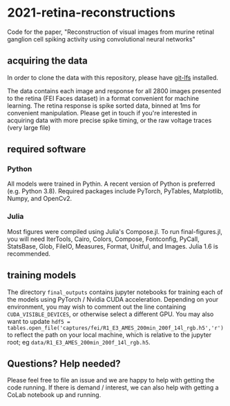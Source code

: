 # 2021-retina-reconstructions
Code for the paper, "Reconstruction of visual images from murine retinal ganglion cell spiking activity using convolutional neural networks"

## acquiring the data
In order to clone the data with this repository, please have [git-lfs](https://git-lfs.github.com/) installed.

The data contains each image and response for all 2800 images presented to the retina (FEI Faces dataset) in a format convenient for machine learning. The retina response is spike sorted data, binned at 1ms for convenient manipulation. Please get in touch if you're interested in acquiring data with more precise spike timing, or the raw voltage traces (very large file)

## required software
### Python
All models were trained in Pythin. A recent version of Python is preferred (e.g. Python 3.8). Required packages include PyTorch, PyTables, Matplotlib, Numpy, and OpenCv2.

### Julia
Most figures were compiled using Julia's Compose.jl. To run final-figures.jl, you will need IterTools, Cairo, Colors, Compose, Fontconfig, PyCall, StatsBase, Glob, FileIO, Measures, Format, Unitful, and Images. Julia 1.6 is recommended.

## training models
The directory `final_outputs` contains jupyter notebooks for training each of the models using PyTorch / Nvidia CUDA acceleration. Depending on your environment, you may wish to comment out the line containing `CUDA_VISIBLE_DEVICES`, or otherwise select a different GPU. You may also want to update `hdf5 = tables.open_file('captures/fei/R1_E3_AMES_200min_200f_14l_rgb.h5','r')` to reflect the path on your local machine, which is relative to the jupyter root; eg `data/R1_E3_AMES_200min_200f_14l_rgb.h5`.

## Questions? Help needed?
Please feel free to file an issue and we are happy to help with getting the code running. If there is demand / interest, we can also help with getting a CoLab notebook up and running.
